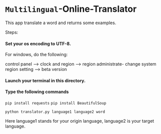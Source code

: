 # `Multilingual`-Online-Translator

This app translate a word and returns some examples.

Steps:

#### Set your os encoding to UTF-8.

For windows, do the following:  

control panel --> clock and region --> region administrate-
change system region setting --> beta version



#### Launch your terminal in this directory.

#### Type the following commands

`pip install requests`
`pip install BeautifulSoup`

`python translator.py language1 language2 word`

Here language1 stands for your origin language,  language2 is your target language.


 
